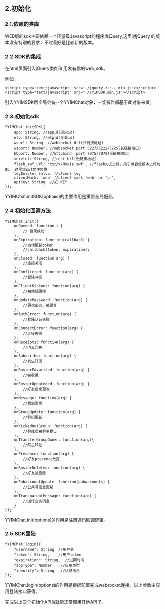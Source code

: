 ## 2.初始化

### 2.1.依赖的类库

WEB版的sdk主要依赖一个轻量级Javascript的程序库jQuery,这里对jQuery 的版本没有特别的要求，不过最好是比较新的版本。

### 2.2.SDK的集成

在html页面引入jQuery类库和 用友有信的web_sdk。

例如：
    
    <script type="text/javascript" src="./jquery-3.2.1.min.js"></script>
    <script type="text/javascript" src="./YYIMSDK.min.js"></script>

引入YYIMSDK后全局会有一个YYIMChat对象，一切操作都基于此对象来做。

### 2.3.初始化sdk
    YYIMChat.initSDK({
		app: String, //appId(应用id)
		etp: String, //etpId(企业id)
		wsurl: String, //websocket Url(长链接地址)
		wsport: Number, //websocket port 5227/5222/5225(长链接端口)
		hbport: Number, //httpbind  port 7075/7070(短链接端口)
		servlet: String, //rest Url(短链接地址)
		flash_swf_url: 'xxx/x/Moxie.swf', //flash方式上传，用于兼容低版本上传功能， 这里填swf文件位置
		logEnable: false, //client log
		clientMark: 'web' //client mark 'web' or 'pc',
		apiKey: String  //AI KEY
	}); 

YYIMChat.initSDK(options)的主要作用是重置全局配置。

### 2.4.初始化回调方法			
	YYIMChat.init({
		onOpened: function() {
			// 登录成功
		},
		onExpiration: function(callback) {
			//自动更新token
			//callback(token, expiration);
		},
		onClosed: function(arg) {
			//连接关闭
		},
		onConflicted: function(arg) {
			//登陆冲突
		},
		onClientKickout: function(arg) {
			//被他端踢掉
		},
		onUpdatePassword: function(arg) {
			//更改密码，被踢掉
		},
		onAuthError: function(arg) {
			//登陆认证失败
		},
		onConnectError: function(arg) {
			//连接失败
		},
		onReceipts: function(arg) {
			//消息回执
		},
		onSubscribe: function(arg) {
			//发生订阅
		},
		onRosterFavorited: function(arg) {
			//被收藏
		},
		onRosterUpdateded: function(arg) {
			//好友信息更改
		},
		onMessage: function(arg) {
			//收到消息
		},
		onGroupUpdate: function(arg) {
			//群组更新
		},
		onKickedOutGroup: function(arg) {
			//群成员被群主提出
		},
		onTransferGroupOwner: function(arg){
			//群主转让
		},
		onPresence: function(arg) {
			//好友presence改变
		},
		onRosterDeleted: function(arg) {
			//好友被删除
		},
		onPubaccountUpdate: function(pubaccounts) {
			//公共号信息更新
		},
		onTransparentMessage: function(arg) {
			//透传业务消息
		}
	});

YYIMChat.init(options)的作用是注册通讯回调逻辑。

### 2.5.SDK登陆			
	YYIMChat.login({
		"username": String, //用户名
		"token": String,    //用户token
		"expiration": String,  //过期时间
		"appType": Number,   //应用类型
		"identify": String   //认证信息
	});

YYIMChat.login(options)的作用是根据配置完成websocket连接。以上参数由应用登陆接口获得。

完成以上三个初始化API后就能正常调用其他API了。

